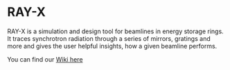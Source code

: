 # RAY-X
RAY-X is a simulation and design tool for beamlines in energy storage rings. It traces synchrotron radiation through a series of mirrors, gratings and more and gives the user helpful insights, how a given beamline performs. 

You can find our [Wiki here](https://hz-b.github.io/RAY-X/)
